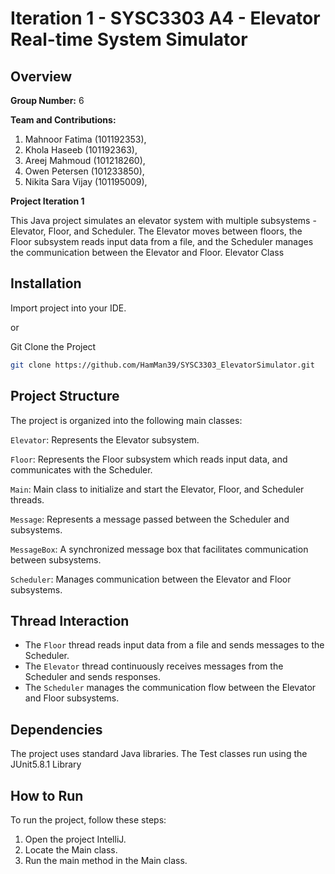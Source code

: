 
# Iteration 1 - SYSC3303 A4 - Elevator Real-time System Simulator
## Overview

**Group Number:** 6

**Team and Contributions:**
1. Mahnoor Fatima (101192353),
2. Khola Haseeb (101192363),
3. Areej Mahmoud (101218260),
4. Owen Petersen (101233850),
5. Nikita Sara Vijay (101195009),

**Project Iteration 1**

This Java project simulates an elevator system with multiple subsystems - Elevator, Floor, and Scheduler. The Elevator moves between floors, the Floor subsystem reads input data from a file, and the Scheduler manages the communication between the Elevator and Floor.
Elevator Class

## Installation

Import project into your IDE.

or

Git Clone the Project

```bash
git clone https://github.com/HamMan39/SYSC3303_ElevatorSimulator.git
```
## Project Structure

The project is organized into the following main classes:

`Elevator`: Represents the Elevator subsystem.

`Floor`: Represents the Floor subsystem which reads input data, and communicates with the Scheduler.

`Main`: Main class to initialize and start the Elevator, Floor, and Scheduler threads.

`Message`: Represents a message passed between the Scheduler and subsystems.

`MessageBox`: A synchronized message box that facilitates communication between subsystems.

`Scheduler`: Manages communication between the Elevator and Floor subsystems.

## Thread Interaction
- The `Floor` thread reads input data from a file and sends messages to the Scheduler.
- The `Elevator` thread continuously receives messages from the Scheduler and sends responses.
- The `Scheduler` manages the communication flow between the Elevator and Floor subsystems.

## Dependencies

The project uses standard Java libraries. The Test classes run using the JUnit5.8.1 Library

## How to Run
To run the project, follow these steps:

1. Open the project IntelliJ.
2. Locate the Main class.
3. Run the main method in the Main class.
